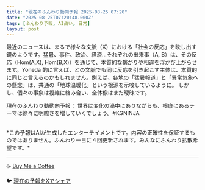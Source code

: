 ```yaml
---
title: "現在のふんわり動向予報 2025-08-25 07:20"
date: "2025-08-25T07:20:48.000Z"
tags: [ふんわり予報, AI占い, 日常]
layout: post
---
```


最近のニュースは、まるで様々な文脈（X）における「社会の反応」を映し出す鏡のようです。猛暑、事件、政治、経済…それぞれの出来事（A, B）は、その反応（Hom(A,X), Hom(B,X)）を通じて、本質的な繋がりや相違を浮かび上がらせます。Yoneda 的に言えば、どの文脈でも同じ反応を引き起こす主体は、本質的に同じと言えるのかもしれません。例えば、各地の「猛暑報道」と「異常気象への懸念」は、共通の「地球温暖化」という根源を示唆しているように。  しかし、個々の事象は複雑に絡み合い、全体像はまだ曖昧です。


現在のふんわり動動向予報：
世界は変化の渦中にありながらも、根底にあるテーマは徐々に明瞭さを増していくでしょう。#KGNINJA

<br>
*この予報はAIが生成したエンターテイメントです。内容の正確性を保証するものではありません。ふんわり一日に４回更新されます。みんなにふんわり拡散希望です。*

---
☕️ [Buy Me a Coffee](https://www.buymeacoffee.com/kgninja)

🐦 [現在の予報をXでシェア](https://twitter.com/intent/tweet?text=%E7%8F%BE%E5%9C%A8%E3%81%AE%E3%81%B5%E3%82%93%E3%82%8F%E3%82%8A%E4%BA%88%E5%A0%B1%3A%20%E3%80%8C%E6%9C%80%E8%BF%91%E3%81%AE%E3%83%8B%E3%83%A5%E3%83%BC%E3%82%B9%E3%81%AF%E3%80%81%E3%81%BE%E3%82%8B%E3%81%A7%E6%A7%98%E3%80%85%E3%81%AA%E6%96%87%E8%84%88%EF%BC%88X%EF%BC%89%E3%81%AB%E3%81%8A%E3%81%91%E3%82%8B%E3%80%8C%E7%A4%BE%E4%BC%9A%E3%81%AE%E5%8F%8D%E5%BF%9C%E3%80%8D%E3%82%92%E6%98%A0%E3%81%97%E5%87%BA%E3%81%99%E9%8F%A1%E3%81%AE%E3%82%88%E3%81%86%E3%81%A7%E3%81%99%E3%80%82%E3%80%8D%23KGNINJA%20%E7%B6%9A%E3%81%8D%E3%81%AF%E3%83%96%E3%83%AD%E3%82%B0%E3%81%A7%EF%BC%81%F0%9F%91%87&url=https%3A%2F%2Fkg-ninja.github.io%2FFunwariyoso%2F)
